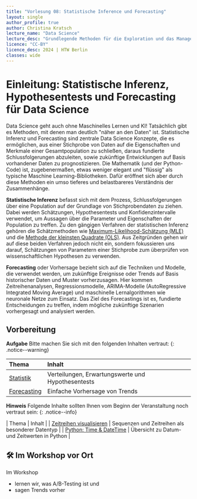 ```yaml
---
title: "Vorlesung 08: Statistische Inference und Forecasting"
layout: single
author_profile: true
author: Christina Kratsch
lecture_name: "Data Science"
lecture_desc: "Grundlegende Methoden für die Exploration und das Management von Daten."
licence: "CC-BY"
licence_desc: 2024 | HTW Berlin 
classes: wide
---
```


# Einleitung: Statistische Inferenz, Hypothesentests und Forecasting für Data Science

Data Science geht auch ohne Maschinelles Lernen und KI! Tatsächlich gibt es Methoden, mit denen man deutlich "näher an den Daten" ist. Statistische Inferenz und Forecasting sind zentrale Data Science Konzepte, die es ermöglichen, aus einer Stichprobe von Daten auf die Eigenschaften und Merkmale einer Gesamtpopulation zu schließen, daraus fundierte Schlussfolgerungen abzuleiten, sowie zukünftige Entwicklungen auf Basis vorhandener Daten zu prognostizieren. Die Mathematik (und der Python-Code) ist, zugebenermaßen, etwas weniger elegant und "flüssig" als typische Maschine Learning-Bibliotheken. Dafür eröffnet sich aber durch diese Methoden ein umso tieferes und belastbareres Verständnis der Zusammenhänge.

**Statistische Inferenz** befasst sich mit dem Prozess, Schlussfolgerungen über eine Population auf der Grundlage von Stichprobendaten zu ziehen. Dabei werden Schätzungen, Hypothesentests und Konfidenzintervalle verwendet, um Aussagen über die Parameter und Eigenschaften der Population zu treffen. Zu den gängigen Verfahren der statistischen Inferenz gehören die Schätzmethoden wie [Maximum-Likelihood-Schätzung (MLE)](https://de.wikipedia.org/wiki/Maximum-Likelihood-Methode) und die [Methode der kleinsten Quadrate (OLS)](https://de.wikipedia.org/wiki/Methode_der_kleinsten_Quadrate). Aus Zeitgründen gehen wir auf diese beiden Verfahren jedoch nicht ein, sondern fokussieren uns darauf, Schätzungen von Parametern einer Stichprobe zum überprüfen von wissenschaftlichen Hypothesen zu verwenden.

**Forecasting** oder Vorhersage bezieht sich auf die Techniken und Modelle, die verwendet werden, um zukünftige Ereignisse oder Trends auf Basis historischer Daten und Muster vorherzusagen. Hier kommen Zeitreihenanalysen, Regressionsmodelle, ARIMA-Modelle (AutoRegressive Integrated Moving Average) und maschinelle Lernalgorithmen wie neuronale Netze zum Einsatz. Das Ziel des Forecastings ist es, fundierte Entscheidungen zu treffen, indem mögliche zukünftige Szenarien vorhergesagt und analysiert werden.

## Vorbereitung

**Aufgabe** Bitte machen Sie sich mit den folgenden Inhalten vertraut:
{: .notice--warning} 

| Thema | Inhalt | 
| :------------- |  :---------- |
| [Statistik](/modules/statistical-inference/stat-inf.md) | Verteilungen, Erwartungswerte und Hypothesentests | 
| [Forecasting](/modules/forecasting/forecasting.md) | Einfache Vorhersage von Trends | 

**Hinweis** Folgende Inhalte sollten Ihnen vom Beginn der Veranstaltung noch vertraut sein:
{: .notice--info} 

| Thema | Inhalt | 
| [Zeitreihen visualisieren](/modules/time-series-data/timeseries.md) | Sequenzen und Zeitreihen als besonderer Datentyp | 
| [Python: Time & DateTime](/modules/time-series-data/python-datetime.md) | Übersicht zu Datum- und Zeitwerten in Python | 


## 🛠 Im Workshop vor Ort

Im Workshop 

* lernen wir, was A/B-Testing ist und
* sagen Trends vorher